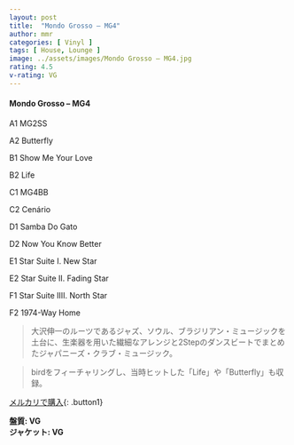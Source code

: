 ```yaml
---
layout: post
title:  "Mondo Grosso – MG4"
author: mmr
categories: [ Vinyl ]
tags: [ House, Lounge ]
image: ../assets/images/Mondo Grosso – MG4.jpg
rating: 4.5
v-rating: VG
---
```


#### Mondo Grosso – MG4


A1  MG2SS


A2  Butterfly


B1  Show Me Your Love


B2  Life


C1  MG4BB


C2  Cenário


D1  Samba Do Gato


D2  Now You Know Better


E1  Star Suite I. New Star


E2  Star Suite II. Fading Star


F1  Star Suite IIII. North Star


F2  1974-Way Home


> 大沢伸一のルーツであるジャズ、ソウル、ブラジリアン・ミュージックを土台に、生楽器を用いた繊細なアレンジと2Stepのダンスビートでまとめたジャパニーズ・クラブ・ミュージック。

> birdをフィーチャリングし、当時ヒットした「Life」や「Butterfly」も収録。


[メルカリで購入](https://jp.mercari.com/item/m82949922453){: .button1}


<div class="mt-4 mb-4 d-flex align-items-center">
<strong class="mr-1">盤質: VG</strong>
</div>
<div class="mt-4 mb-4 d-flex align-items-center">
<strong class="mr-1">ジャケット: VG</strong>
</div>